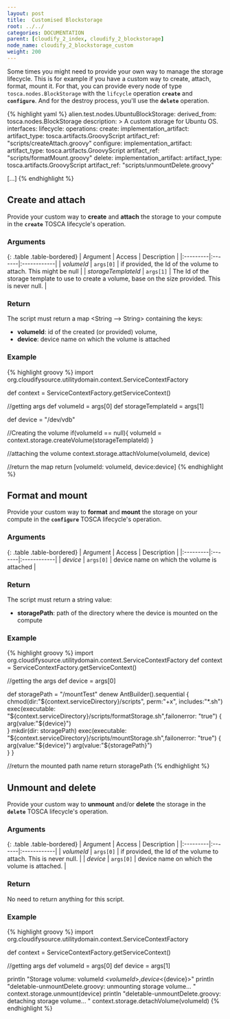 ```yaml
---
layout: post
title:  Customised Blockstorage
root: ../../
categories: DOCUMENTATION
parent: [cloudify_2_index, cloudify_2_blockstorage]
node_name: cloudify_2_blockstorage_custom
weight: 200
---
```


Some times you might need to provide your own way to manage the storage lifecycle. This is for example if you have a custom way to create, attach, format, mount it. For that, you can provide every node of type `tosca.nodes.BlockStorage` with the `lifcycle` operation **`create`** and **`configure`**. And for the destroy process, you'll use the **`delete`** operation.

{% highlight yaml %}
alien.test.nodes.UbuntuBlockStorage:
	derived_from: tosca.nodes.BlockStorage
	description: >
	  A custom storage for Ubuntu OS.
	interfaces:
	  lifecycle:
	    operations:
	      create:
	        implementation_artifact:
	          artifact_type: tosca.artifacts.GroovyScript
	          artifact_ref: "scripts/createAttach.groovy"
	      configure:
	        implementation_artifact:
	          artifact_type: tosca.artifacts.GroovyScript
	          artifact_ref: "scripts/formatMount.groovy"
          delete:
             implementation_artifact:
              artifact_type: tosca.artifacts.GroovyScript
              artifact_ref: "scripts/unmountDelete.groovy"

  [...]
{% endhighlight %}

## Create and attach ##
Provide your custom way to **create** and **attach** the storage to your compute in the **`create`** TOSCA lifecycle's operation. 

### Arguments ###

{: .table .table-bordered}
| Argument | Access | Description |
|:---------|:-------|:------------|
| *volumeId*  | `args[0]` |  if provided, the Id of the volume to attach. This might be null |
| *storageTemplateId*  | `args[1]` |  The Id of the storage template to use to create a volume, base on the size provided. This is never null. |


### Return ###
The script must return a map <String --> String> containing the keys:  

- **volumeId**: id of the created (or provided) volume,
- **device**: device name on which the volume is attached 

### Example ###

{% highlight groovy %}
import org.cloudifysource.utilitydomain.context.ServiceContextFactory

def context = ServiceContextFactory.getServiceContext()

//getting args
def volumeId = args[0]
def storageTemplateId = args[1]

def device = "/dev/vdb"

//Creating the volume
if(volumeId == null){
	volumeId = context.storage.createVolume(storageTemplateId)
}

//attaching the volume
context.storage.attachVolume(volumeId, device)

//return the map
return [volumeId: volumeId, device:device]
{% endhighlight %}

## Format and mount ##
Provide your custom way to **format** and **mount** the storage on your compute in the **`configure`** TOSCA lifecycle's operation. 

### Arguments ###

{: .table .table-bordered}
| Argument | Access | Description |
|:---------|:-------|:------------|
| *device*  | `args[0]` |  device name on which the volume is attached |

### Return ###
The script must return a string value:  

- **storagePath**: path of the directory where the device is mounted on the compute 


### Example ###

{% highlight groovy %}
import org.cloudifysource.utilitydomain.context.ServiceContextFactory
def context = ServiceContextFactory.getServiceContext()

//getting the args
def device = args[0]

def storagePath = "/mountTest"
denew AntBuilder().sequential {
  chmod(dir:"${context.serviceDirectory}/scripts", perm:"+x", includes:"*.sh")
  exec(executable: "${context.serviceDirectory}/scripts/formatStorage.sh",failonerror: "true") {
    arg(value:"${device}")			
  }
  mkdir(dir: storagePath)
  exec(executable: "${context.serviceDirectory}/scripts/mountStorage.sh",failonerror: "true") {
    arg(value:"${device}")			
    arg(value:"${storagePath}")			
  }
}

//return the mounted path name
return storagePath
{% endhighlight %}


## Unmount and delete ##
Provide your custom way to **unmount** and/or **delete** the storage in the **`delete`** TOSCA lifecycle's operation. 

### Arguments ###

{: .table .table-bordered}
| Argument | Access | Description |
|:---------|:-------|:------------|
| *volumeId*  | `args[0]` |  if provided, the Id of the volume to attach. This is never null. |
| *device*  | `args[0]` |  device name on which the volume is attached. |

### Return ###
No need to return anything for this script.  


### Example ###

{% highlight groovy %}
import org.cloudifysource.utilitydomain.context.ServiceContextFactory

def context = ServiceContextFactory.getServiceContext()

//getting args
def volumeId = args[0]
def device = args[1]

println "Storage volume: volumeId <${volumeId}>, device <${device}>"
println "deletable-unmountDelete.groovy: unmounting storage volume... "
context.storage.unmount(device)
println "deletable-unmountDelete.groovy: detaching storage volume... "
context.storage.detachVolume(volumeId) 
{% endhighlight %}